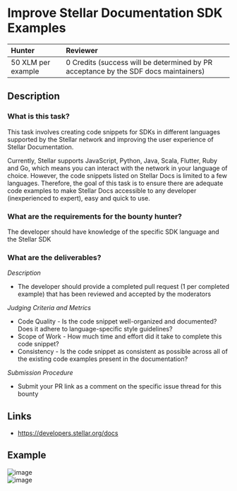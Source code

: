 # Improve Stellar Documentation SDK Examples

| Hunter | Reviewer
| :- | :-
| 50 XLM per example | 0 Credits (success will be determined by PR acceptance by the SDF docs maintainers)

## Description

### What is this task?

This task involves creating code snippets for SDKs in different languages supported by the Stellar network and improving the user experience of Stellar Documentation.

Currently, Stellar supports JavaScript, Python, Java, Scala, Flutter, Ruby and Go, which means you can interact with the network in your language of choice. However, the code snippets listed on Stellar Docs is limited to a few languages. Therefore, the goal of this task is to ensure there are adequate code examples to make Stellar Docs accessible to any developer (inexperienced to expert), easy and quick to use.

### What are the requirements for the bounty hunter?

The developer should have knowledge of the specific SDK language and the Stellar SDK

### What are the deliverables?

*Description*  <br>
  * The developer should provide a completed pull request (1 per completed example) that has been reviewed and accepted by the moderators

*Judging Criteria and Metrics* <br>
  * Code Quality - Is the code snippet well-organized and documented? Does it adhere to language-specific style guidelines?
  * Scope of Work - How much time and effort did it take to complete this code snippet?
  * Consistency - Is the code snippet as consistent as possible across all of the existing code examples present in the documentation?
  
*Submission Procedure* <br>
  * Submit your PR link as a comment on the specific issue thread for this bounty

## Links

- https://developers.stellar.org/docs

## Example

![image](https://user-images.githubusercontent.com/73634107/125995613-8b5fd266-b2b2-4d70-a249-92fd939528ff.png) <br> 
![image](https://user-images.githubusercontent.com/73634107/125995769-7f9970d5-bd07-4629-8d9a-385cb7bd4c02.png)
